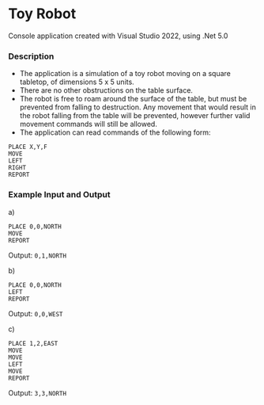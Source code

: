 # Toy Robot
Console application created with Visual Studio 2022, using .Net 5.0
### Description
- The application is a simulation of a toy robot moving on a square tabletop, 
  of dimensions 5 x 5 units.
- There are no other obstructions on the table surface.
- The robot is free to roam around the surface of the table, but must be 
  prevented from falling to destruction. Any movement that would result in the 
  robot falling from the table will be prevented, however further valid 
  movement commands will still be allowed.
- The application can read commands of the following form:
```
PLACE X,Y,F
MOVE
LEFT
RIGHT
REPORT
```
### Example Input and Output
a)
```
PLACE 0,0,NORTH
MOVE
REPORT
```
Output: `0,1,NORTH`

b)
```
PLACE 0,0,NORTH
LEFT
REPORT
```
Output: `0,0,WEST`

c)
```
PLACE 1,2,EAST
MOVE
MOVE
LEFT
MOVE
REPORT
```
Output: `3,3,NORTH`
